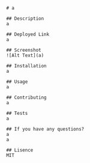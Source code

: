 
        # a

        ## Description
        a

        ## Deployed Link
        a

        ## Screenshot
        ![Alt Text](a)

        ## Installation
        a

        ## Usage
        a

        ## Contributing
        a

        ## Tests
        a

        ## If you have any questions?
        a
        a

        ## Lisence
        MIT 
        
        